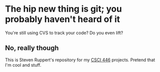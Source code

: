 # The hip new thing is git; you probably haven't heard of it

You're still using CVS to track your code? Do you even lift?

## No, really though

This is Steven Ruppert's repository for my [CSCI 446](http://mines.humanoriented.com/446) projects. Pretend that I'm cool and stuff.